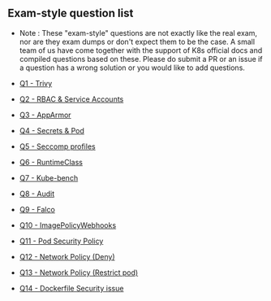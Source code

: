 ## Exam-style question list

- Note : These "exam-style" questions are not exactly like the real exam, nor are they exam dumps or don't expect them to be the case. A small team of us have come together with the support of K8s official docs and compiled questions based on these. Please do submit a PR or an issue if a question has a wrong solution or you would like to add questions.

- [Q1 - Trivy](Q1-Trivy.md)

- [Q2 - RBAC & Service Accounts](Q2-RBAC&Service-account.md)

- [Q3 - AppArmor](Q3-AppArmor.md)

- [Q4 - Secrets & Pod](Q4-Secret-Pod.md)

- [Q5 - Seccomp profiles](Q5-Seccomp.md)

- [Q6 - RuntimeClass](Q6-RuntimeClass.md)

- [Q7 - Kube-bench](Q7-kube-bench(1).md)

- [Q8 - Audit](Q8-Audit.md)

- [Q9 - Falco](Q9-Falco.md)

- [Q10 - ImagePolicyWebhooks](Q10-ImagePolicyWebhook.md)

- [Q11 - Pod Security Policy](Q11-PSP.md)

- [Q12 - Network Policy (Deny)](Q12-netpol-deny-all.md)

- [Q13 - Network Policy (Restrict pod)](Q13-netpol-restrict.md)

- [Q14 - Dockerfile Security issue](Q14-Dockerfile-best-practice.md)
